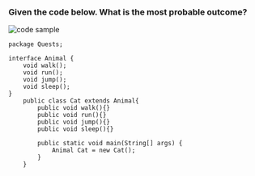 ### Given the code below. What is the most probable outcome?
![code sample](https://nachowolf.github.io/OCA-Prep-Questions/resources/images/interheritance.png)

```
package Quests;

interface Animal {
    void walk();
    void run();
    void jump();
    void sleep();
}
    public class Cat extends Animal{
        public void walk(){}
        public void run(){}
        public void jump(){}
        public void sleep(){}

        public static void main(String[] args) {
            Animal Cat = new Cat();
        }
    }
```

